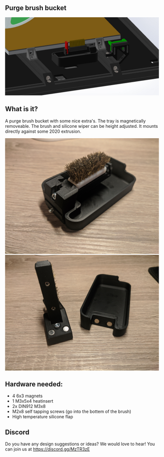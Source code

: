 ## Purge brush bucket

![picture](Images/1.JPG)


## What is it?

A purge brush bucket with some nice extra's. The tray is magnetically removeable. The brush and silicone wiper can be height adjusted. It mounts directly against some 2020 extrusion.

![picture](Images/2.jpg)
![picture](Images/3.jpg)

## Hardware needed:
- 4 6x3 magnets
- 1 M3x5x4 heatinsert
- 2x DIN912 M3x8
- M2x8 self tapping screws (go into the bottem of the brush)
- High temperature silicone flap

## Discord
Do you have any design suggestions or ideas? We would love to hear! You can join us at https://discord.gg/MzTR3zE
